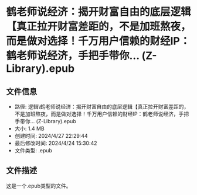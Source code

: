 ﻿# 鹤老师说经济：揭开财富自由的底层逻辑【真正拉开财富差距的，不是加班熬夜，而是做对选择！千万用户信赖的财经IP：鹤老师说经济，手把手带你... (Z-Library).epub

## 文件信息
- 路径: 逻辑\鹤老师说经济：揭开财富自由的底层逻辑【真正拉开财富差距的，不是加班熬夜，而是做对选择！千万用户信赖的财经IP：鹤老师说经济，手把手带你... (Z-Library).epub
- 大小: 1.4 MB
- 创建时间: 2024/4/27 22:29:44
- 最后修改时间: 2024/4/24 15:30:42
- 文件类型: .epub

## 文件描述
这是一个.epub类型的文件。

